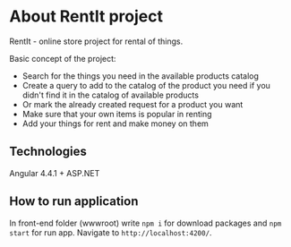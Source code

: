 # About RentIt project

RentIt - online store project for rental of things.

Basic concept of the project:

  - Search for the things you need in the available products catalog
  - Create a query to add to the catalog of the product you need if you didn't find it in the catalog of available products
  - Or mark the already created request for a product you want
  - Make sure that your own items is popular in renting
  - Add your things for rent and make money on them

## Technologies

Angular 4.4.1 + ASP.NET

## How to run application

In front-end folder (wwwroot) write `npm i` for download packages and `npm start` for run app. Navigate to `http://localhost:4200/`.

